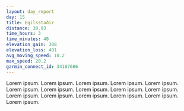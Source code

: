 ```yaml
---
layout: day_report
day: 15
title: Egilsstaðir
distance: 38.93
time_hours: 3
time_minutes: 48
elevation_gain: 308
elevation_loss: 401
avg_moving_speed: 10.2
max_speed: 20.2
garmin_connect_id: 34107606
---
```


Lorem ipsum. Lorem ipsum. Lorem ipsum. Lorem ipsum. Lorem ipsum. Lorem ipsum. Lorem ipsum. Lorem ipsum.
Lorem ipsum. Lorem ipsum. Lorem ipsum. Lorem ipsum. Lorem ipsum. Lorem ipsum. Lorem ipsum. Lorem ipsum.
